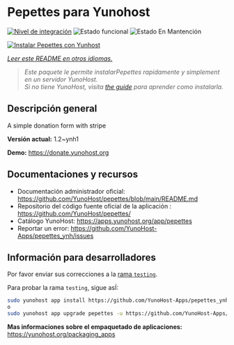 <!--
Este archivo README esta generado automaticamente<https://github.com/YunoHost/apps/tree/master/tools/readme_generator>
No se debe editar a mano.
-->

# Pepettes para Yunohost

[![Nivel de integración](https://apps.yunohost.org/badge/integration/pepettes)](https://ci-apps.yunohost.org/ci/apps/pepettes/)
![Estado funcional](https://apps.yunohost.org/badge/state/pepettes)
![Estado En Mantención](https://apps.yunohost.org/badge/maintained/pepettes)

[![Instalar Pepettes con Yunhost](https://install-app.yunohost.org/install-with-yunohost.svg)](https://install-app.yunohost.org/?app=pepettes)

*[Leer este README en otros idiomas.](./ALL_README.md)*

> *Este paquete le permite instalarPepettes rapidamente y simplement en un servidor YunoHost.*  
> *Si no tiene YunoHost, visita [the guide](https://yunohost.org/install) para aprender como instalarla.*

## Descripción general

A simple donation form with stripe

**Versión actual:** 1.2~ynh1

**Demo:** <https://donate.yunohost.org>
## Documentaciones y recursos

- Documentación administrador oficial: <https://github.com/YunoHost/pepettes/blob/main/README.md>
- Repositorio del código fuente oficial de la aplicación : <https://github.com/YunoHost/pepettes/>
- Catálogo YunoHost: <https://apps.yunohost.org/app/pepettes>
- Reportar un error: <https://github.com/YunoHost-Apps/pepettes_ynh/issues>

## Información para desarrolladores

Por favor enviar sus correcciones a la [rama `testing`](https://github.com/YunoHost-Apps/pepettes_ynh/tree/testing).

Para probar la rama `testing`, sigue asÍ:

```bash
sudo yunohost app install https://github.com/YunoHost-Apps/pepettes_ynh/tree/testing --debug
o
sudo yunohost app upgrade pepettes -u https://github.com/YunoHost-Apps/pepettes_ynh/tree/testing --debug
```

**Mas informaciones sobre el empaquetado de aplicaciones:** <https://yunohost.org/packaging_apps>
